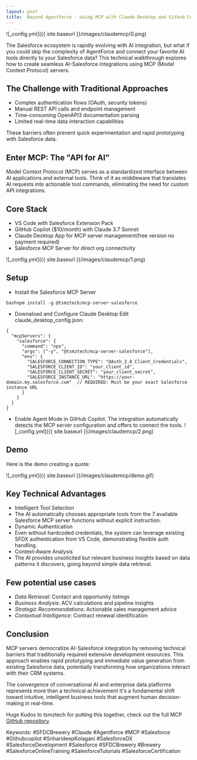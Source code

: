 ```yaml
---
layout: post
title:  Beyond Agentforce - Using MCP with Claude Desktop and Github Co-Pilot 
---
```

![_config.yml]({{ site.baseurl }}/images/claudemcp/0.png)

The Salesforce ecosystem is rapidly evolving with AI integration, but what if you could skip the complexity of AgentForce and connect your favorite AI tools directly to your Salesforce data? This technical walkthrough explores how to create seamless AI-Salesforce integrations using MCP (Model Context Protocol) servers.

The Challenge with Traditional Approaches
------------------------------------------------
* Complex authentication flows (OAuth, security tokens)
* Manual REST API calls and endpoint management
* Time-consuming OpenAPI3 documentation parsing
* Limited real-time data interaction capabilities

These barriers often prevent quick experimentation and rapid prototyping with Salesforce data.

Enter MCP: The "API for AI"
---------------------------
Model Context Protocol (MCP) serves as a standardized interface between AI applications and external tools. Think of it as middleware that translates AI requests into actionable tool commands, eliminating the need for custom API integrations.

Core Stack
------------------------------------------------

* VS Code with Salesforce Extension Pack
* GitHub Copilot ($10/month) with Claude 3.7 Sonnet
* Claude Desktop App for MCP server management(free version no payment required)
* Salesforce MCP Server for direct org connectivity
    
![_config.yml]({{ site.baseurl }}/images/claudemcp/1.png)

Setup
-------------------------------------

* Install the Salesforce MCP Server
```
bashnpm install -g @tsmztech/mcp-server-salesforce
```
* Downaload and Configure Claude Desktop
  Edit claude_desktop_config.json:
```
{
  "mcpServers": {
    "salesforce": {
      "command": "npx",
      "args": ["-y", "@tsmztech/mcp-server-salesforce"],
      "env": {
        "SALESFORCE_CONNECTION_TYPE": "OAuth_2.0_Client_Credentials",
        "SALESFORCE_CLIENT_ID": "your_client_id",
        "SALESFORCE_CLIENT_SECRET": "your_client_secret",
        "SALESFORCE_INSTANCE_URL": "https://your-domain.my.salesforce.com"  // REQUIRED: Must be your exact Salesforce instance URL
      }
    }
  }
}
```
* Enable Agent Mode in GitHub Copilot. The integration automatically detects the MCP server configuration and offers to connect the tools.
![_config.yml]({{ site.baseurl }}/images/claudemcp/2.png)    

Demo
------------

Here is the demo creating a quote:
    
![_config.yml]({{ site.baseurl }}/images/claudemcp/demo.gif)
    
Key Technical Advantages
------------------------
* Intelligent Tool Selection
* The AI automatically chooses appropriate tools from the 7 available Salesforce MCP server functions without explicit instruction.
* Dynamic Authentication
* Even without hardcoded credentials, the system can leverage existing SFDX authentication from VS Code, demonstrating flexible auth handling.
* Context-Aware Analysis
* The AI provides unsolicited but relevant business insights based on data patterns it discovers, going beyond simple data retrieval.

Few potential use cases
------------------------
* *Data Retrieval*: Contact and opportunity listings
* *Business Analysis*: ACV calculations and pipeline insights
* *Strategic Recommendations*: Actionable sales management advice
* *Contextual Intelligence*: Contract renewal identification

Conclusion
------------------------
MCP servers democratize AI-Salesforce integration by removing technical barriers that traditionally required extensive development resources. This approach enables rapid prototyping and immediate value generation from existing Salesforce data, potentially transforming how organizations interact with their CRM systems.

The convergence of conversational AI and enterprise data platforms represents more than a technical achievement it's a fundamental shift toward intuitive, intelligent business tools that augment human decision-making in real-time.

Huge Kudos to tsmztech for putting this together, check out the full MCP [GitHub repository](https://github.com/tsmztech/mcp-server-salesforce).

Keywords: #SFDCBrewery #Claude #Agentforce #MCP #Salesforce #Gtihubcopilot #SriharideepKolagani #SalesforceDX #SalesforceDevelopment #Salesforce #SFDCBrewery #Brewery #SalesforceOnlineTraining #SalesforceTutorials #SalesforceCertification 
